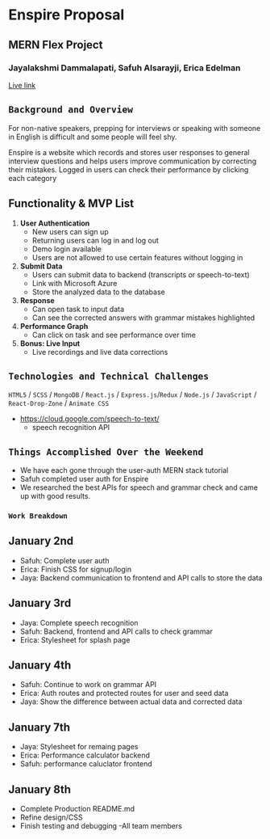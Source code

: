 # Enspire Proposal
## MERN Flex Project
### Jayalakshmi Dammalapati, Safuh Alsarayji, Erica Edelman

[Live link](https://enspire-app.herokuapp.com/#/)
## `Background and Overview`  
  For non-native speakers, prepping for interviews or speaking with someone in English is difficult and some people will feel shy.

  Enspire is a website which records and stores user responses to general interview questions and helps users improve communication by  correcting their mistakes. Logged in users can check their performance by clicking each category

## Functionality & MVP List
1. __User Authentication__
    - New users can sign up
    - Returning users can log in and log out
    - Demo login available
    - Users are not allowed to use certain features without logging in
2. __Submit Data__
    - Users can submit data to backend (transcripts or speech-to-text)
    - Link with Microsoft Azure
    - Store the analyzed data to the database
3. __Response__
    - Can open task to input data
    - Can see the corrected answers with grammar mistakes highlighted
4. __Performance Graph__
    - Can click on task and see performance over time
5. __Bonus: Live Input__
    - Live recordings and live data corrections

## `Technologies and Technical Challenges`  
  `HTML5` / `SCSS` / `MongoDB` / `React.js` / `Express.js`/`Redux` / `Node.js` / `JavaScript` / `React-Drop-Zone` / `Animate CSS` 
  - https://cloud.google.com/speech-to-text/
      - speech recognition API

## `Things Accomplished Over the Weekend`  
- We have each gone through the user-auth MERN stack tutorial
- Safuh completed user auth for Enspire
- We researched the best  APIs for speech and grammar check and came up with good results.

### `Work Breakdown`

## January 2nd
- Safuh: Complete user auth 
- Erica: Finish CSS for signup/login
- Jaya: Backend communication to frontend and API calls to store the data

## January 3rd

- Jaya: Complete speech recognition
- Safuh: Backend, frontend and API calls to check grammar
- Erica: Stylesheet for splash page

## January 4th

- Safuh: Continue to work on grammar API
- Erica: Auth routes and protected routes for user and seed data
- Jaya: Show the difference between actual data and corrected data

## January 7th

- Jaya: Stylesheet for remaing pages 
- Erica: Performance calculator backend 
- Safuh: performance caluclator frontend

## January 8th

- Complete Production README.md
- Refine design/CSS
- Finish testing and debugging -All team members
